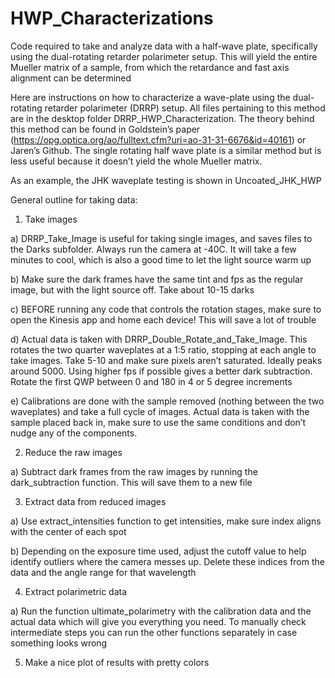 # HWP_Characterizations
Code required to take and analyze data with a half-wave plate, specifically using the dual-rotating retarder polarimeter setup. This will yield the entire Mueller matrix of a sample, from which the retardance and fast axis alignment can be determined


Here are instructions on how to characterize a wave-plate using the dual-rotating retarder polarimeter (DRRP) setup. All files pertaining to this method are in the desktop folder DRRP_HWP_Characterization. The theory behind this method can be found in Goldstein’s paper (https://opg.optica.org/ao/fulltext.cfm?uri=ao-31-31-6676&id=40161) or Jaren’s Github. The single rotating half wave plate is a similar method but is less useful because it doesn’t yield the whole Mueller matrix. 

As an example, the JHK waveplate testing is shown in Uncoated_JHK_HWP

General outline for taking data:
1) Take images

a) DRRP_Take_Image is useful for taking single images, and saves files to the Darks subfolder. Always run the camera at -40C. It will take a few minutes to cool, which is also a good time to let the light source warm up

b) Make sure the dark frames have the same tint and fps as the regular image, but with the light source off. Take about 10-15 darks

c) BEFORE running any code that controls the rotation stages, make sure to open the Kinesis app and home each device! This will save a lot of trouble 

d) Actual data is taken with DRRP_Double_Rotate_and_Take_Image. This rotates the two quarter waveplates at a 1:5 ratio, stopping at each angle to take images. Take 5-10 and make sure pixels aren’t saturated. Ideally peaks around 5000. Using higher fps if possible gives a better dark subtraction. Rotate the first QWP between 0 and 180 in 4 or 5 degree increments

e) Calibrations are done with the sample removed (nothing between the two waveplates) and take a full cycle of images. Actual data is taken with the sample placed back in, make sure to use the same conditions and don’t nudge any of the components. 

2) Reduce the raw images

a) Subtract dark frames from the raw images by running the dark_subtraction function. This will save them to a new file

3) Extract data from reduced images

a) Use extract_intensities function to get intensities, make sure index aligns with the center of each spot

b) Depending on the exposure time used, adjust the cutoff value to help identify outliers where the camera messes up. Delete these indices from the data and the angle range for that wavelength

4) Extract polarimetric data

a) Run the function ultimate_polarimetry with the calibration data and the actual data which will give you everything you need. To manually check intermediate steps you can run the other functions separately in case something looks wrong

5) Make a nice plot of results with pretty colors
